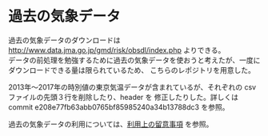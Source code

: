 # 過去の気象データ
過去の気象データのダウンロードは http://www.data.jma.go.jp/gmd/risk/obsdl/index.php よりできる。  
データの前処理を勉強するために過去の気象データを使おうと考えたが、一度にダウンロードできる量は限られているため、
こちらのレポジトリを用意した。

2013年〜2017年の時別値の東京気温データが含まれているが、それぞれの csvファイルの先頭３行を削除したり、header を
修正したりした。詳しくは commit e208e77fb63abb0765bf85985240a34b13788dc3 を参照。

過去の気象データの利用については、[利用上の留意事項](https://www.data.jma.go.jp/developer/ryuui.pdf) を参照。
